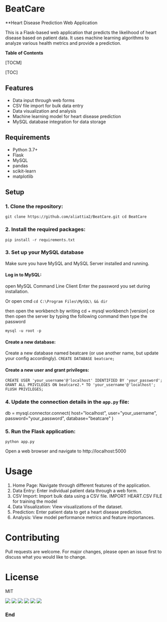 # BeatCare
**Heart Disease Prediction Web Application

This is a Flask-based web application that predicts the likelihood of heart disease based on patient data. It uses machine learning algorithms to analyze various health metrics and provide a prediction.

**Table of Contents**

[TOCM]

[TOC]

## Features

- Data input through web forms
- CSV file import for bulk data entry
- Data visualization and analysis
- Machine learning model for heart disease prediction
- MySQL database integration for data storage

## Requirements

- Python 3.7+
- Flask
- MySQL
- pandas
- scikit-learn
- matplotlib

## Setup

### 1. Clone the repository:
`git clone https://github.com/aliattia2/BeatCare.git cd BeatCare`
### 2. Install the required packages:

`pip install -r requirements.txt`

### 3. Set up your MySQL database
Make sure you have MySQL and MySQL Server  installed and running.


#### Log in to MySQL:
open MySQL Command Line Client
Enter the password you set during installation.

Or
open cmd
`cd C:\Program Files\MySQL\ && dir`

then open the workbench by writing cd + mysql workbench [version] ce
then open the server by typing the following command then type the password

`mysql -u root -p`

#### Create a new database:
Create a new database named beatcare (or use another name, but update your config accordingly).
`CREATE DATABASE beatcare;`

#### Create a new user and grant privileges:
`CREATE USER 'your_username'@'localhost' IDENTIFIED BY 'your_password';
GRANT ALL PRIVILEGES ON beatcare2.* TO 'your_username'@'localhost';
FLUSH PRIVILEGES;`

### 4. Update the connection details in the `app.py` file:

db = mysql.connector.connect(
    host="localhost",
    user="your_username",
    password="your_password",
    database="beatcare"
)


### 5. Run the Flask application:

`python app.py`


Open a web browser and navigate to http://localhost:5000

# Usage

1. Home Page: Navigate through different features of the application.
2. Data Entry: Enter individual patient data through a web form.
3. CSV Import: Import bulk data using a CSV file.
    IMPORT HEART.CSV FILE for training the model
4. Data Visualization: View visualizations of the dataset.
5. Prediction: Enter patient data to get a heart disease prediction.
6. Analysis: View model performance metrics and feature importances.

# Contributing
Pull requests are welcome. For major changes, please open an issue first to discuss what you would like to change.

# License
MIT


![](https://img.shields.io/github/stars/pandao/editor.md.svg) ![](https://img.shields.io/github/forks/pandao/editor.md.svg) ![](https://img.shields.io/github/tag/pandao/editor.md.svg) ![](https://img.shields.io/github/release/pandao/editor.md.svg) ![](https://img.shields.io/github/issues/pandao/editor.md.svg) ![](https://img.shields.io/bower/v/editor.md.svg)



### End
